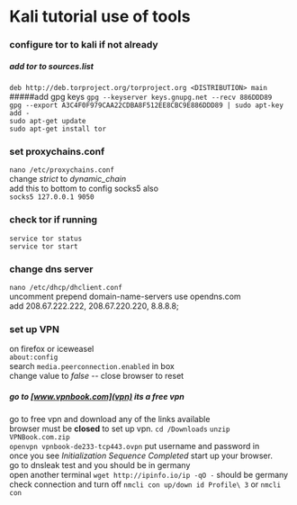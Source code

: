 # Kali tutorial use of tools
### configure tor to kali if not already
##### add tor to sources.list 
`deb http://deb.torproject.org/torproject.org <DISTRIBUTION> main`    
#####add gpg keys
`gpg --keyserver keys.gnupg.net --recv 886DDD89`  
`gpg --export A3C4F0F979CAA22CDBA8F512EE8CBC9E886DDD89 | sudo apt-key add -`  
`sudo apt-get update`  
`sudo apt-get install tor` 
### set proxychains.conf
`nano /etc/proxychains.conf`   
change *strict* to *dynamic_chain*  
add this to bottom to config socks5 also  
`socks5 127.0.0.1 9050`  
### check tor if running 
`service tor status `  
`service tor start `  
### change dns server
`nano /etc/dhcp/dhclient.conf`  
uncomment prepend domain-name-servers use opendns.com  
add 208.67.222.222, 208.67.220.220, 8.8.8.8;  


### set up VPN  
on firefox or iceweasel  
`about:config`  
search `media.peerconnection.enabled` in box  
change value to *false*  -- close browser to reset  
##### go to [www.vpnbook.com](vpn) its a free vpn  
go to free vpn and download any of the links available  
browser must be **closed** to set up vpn.
`cd /Downloads`  `unzip VPNBook.com.zip`  
`openvpn vpnbook-de233-tcp443.ovpn`  put username and password in  
once you see *Initialization Sequence Completed* start up your browser.  
go to dnsleak test and you should be in germany  
open another terminal `wget http://ipinfo.io/ip -qO -`  should be germany  
check connection and turn off
`nmcli con up/down id Profile\ 3` or `nmcli con`  

